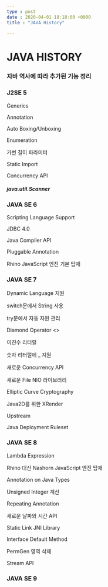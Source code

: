 ```yaml
---
type : post
date : 2020-04-01 18:18:00 +0900
title : "JAVA History"

---
```


# JAVA HISTORY

### 자바 역사에 따라 추가된 기능 정리



### J2SE 5

Generics

Annotation

Auto Boxing/Unboxing

Enumeration

가변 길이 파라미터

Static Import

Concurrency API 

##### java.util.Scanner 



### JAVA SE 6

Scripting Language Support

JDBC 4.0

Java Compiler API

Pluggable Annotation 

Rhino JavaScript 엔진 기본 탑재



### JAVA SE 7

Dynamic Language 지원

switch문에서 String 사용

try문에서 자동 자원 관리

Diamond Operator <>

이진수 리터럴

숫자 리터럴에 _ 지원

새로운 Concurrency API

새로운 File NIO 라이브러리

Elliptic Curve Cryptography

Java2D를 위한 XRender

Upstream

Java Deployment Ruleset



### JAVA SE 8

 Lambda Expression

Rhino 대신 Nashorn JavaScript 엔진 탑재

Annotation on Java Types

Unsigned Integer 계산

Repeating Annotation

새로운 날짜와 시간 API

Static Link JNI Library

Interface Default Method

PermGen 영역 삭제

Stream API



### JAVA SE 9


